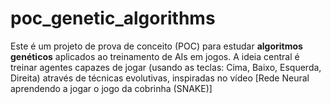 # poc_genetic_algorithms
Este é um projeto de prova de conceito (POC) para estudar **algoritmos genéticos** aplicados ao treinamento de AIs em jogos. A ideia central é treinar agentes capazes de jogar (usando as teclas: Cima, Baixo, Esquerda, Direita) através de técnicas evolutivas, inspiradas no vídeo [Rede Neural aprendendo a jogar o jogo da cobrinha (SNAKE)]
